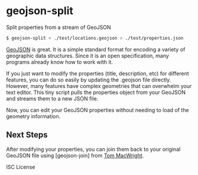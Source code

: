 # geojson-split

Split properties from a stream of GeoJSON

```sh
$ geojson-split < ./test/locations.geojson > ./test/properties.json
```

[GeoJSON](http://geojson.org/) is great.  It is a simple standard format for
encoding a variety of geographic data structures.  Since it is an open specification,
many programs already know how to work with it.  

If you just want to modify the properties (title, description, etc) for different
features, you can do so easily by updating the .geojson file directly.  However,
many features have complex geometries that can overwhelm your text editor.  This
tiny script pulls the properties object from your GeoJSON and streams them to
a new JSON file.

Now, you can edit your GeoJSON properties without needing to load of the geometry
information.

## Next Steps

After modifying your properties, you can join them back to your original GeoJSON
file using [geojson-join] from [Tom MacWright](https://github.com/tmcw).

ISC License

